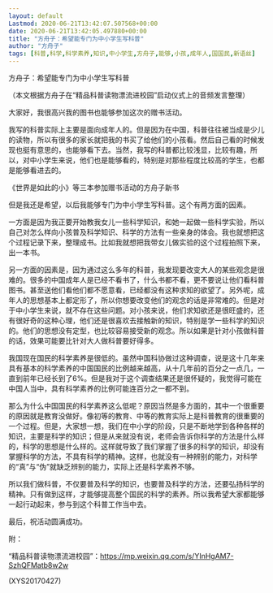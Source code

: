 ```yaml
---
layout: default
Lastmod: 2020-06-21T13:42:07.507568+00:00
date: 2020-06-21T13:42:05.497880+00:00
title: "方舟子：希望能专门为中小学生写科普"
author: "方舟子"
tags: [科普,科学,科学素养,知识,中小学生,方舟子,能够,小孩,成年人,国国民,新语丝]
---
```


方舟子：希望能专门为中小学生写科普

（本文根据方舟子在“精品科普读物漂流进校园”启动仪式上的音频发言整理）

大家好，我很高兴我的图书也能够参加这次的赠书活动。

我写的科普实际上主要是面向成年人的。但是因为在中国，科普往往被当成是少儿的读物，所以有很多的家长就把我的书买了给他们的小孩看。然后自己看的时候发现也挺有意思的，也能够看下去。当然，我写的科普都比较浅显，比较有趣，所以，对中小学生来说，他们也是能够看的，特别是对那些程度比较高的学生，也都是能够看进去的。

《世界是如此的小》等三本参加赠书活动的方舟子新书

但是我还是希望，以后我能够专门为中小学生写科普。这个有两方面的因素。

一方面是因为我正要开始教我女儿一些科学知识，和她一起做一些科学实验，所以自己对怎么样向小孩普及科学知识、科学的方法有一些亲身的体会。我也就想把这个过程记录下来，整理成书。比如我就想把我带女儿做实验的这个过程拍照下来，出一本书。

另一方面的因素是，因为通过这么多年的科普，我发现要改变大人的某些观念是很难的。很多的中国成年人是已经不看书了，什么书都不看，更不要说让他们看科普图书。甚至送他们看他们都不愿意看，已经都没有这种求知的欲望了。另外呢，成年人的思想基本上都定形了，所以你想要改变他们的观念的话是非常难的。但是对于中小学生来说，就不存在这些问题。对小孩来说，他们求知欲还是很旺盛的，还有很好奇的这种心理，他们还是很喜欢去接触新的知识，特别是学一些科学的知识的。他们的思想没有定型，也比较容易接受新的观念。所以如果是针对小孩做科普的话，效果可能要比针对大人做科普要好得多。

我国现在国民的科学素养是很低的。虽然中国科协做过这种调查，说是这十几年来具有基本的科学素养的中国国民的比例越来越高，从十几年前的百分之一点几，一直到前年已经长到了6%。但是我对于这个调查结果还是很怀疑的，我觉得可能在中国人当中，具有科学素养的比例可能连百分之一都不到。

那么为什么中国国民的科学素养这么低呢？原因当然是多方面的，其中一个很重要的原因就是教育没做好。像初等的教育、中等的教育实际上是科普教育的很重要的一个过程。但是，大家想一想，我们在中小学的阶段，只是不断地学到各种各样的知识，主要是科学的知识；但是从来就没有说，老师会告诉你科学的方法是什么样的，科学的思想是什么样的。这样就导致了我们掌握了很多的科学的知识，却没有掌握科学的方法，不具有科学的精神。这样，也就没有一种辨别的能力，对科学的“真”与“伪”就缺乏辨别的能力，实际上还是科学素养不够。

所以我们做科普，不仅要普及科学的知识，也要普及科学的方法，还要弘扬科学的精神。只有做到这样，才能够提高整个国民的科学的素养。所以我希望大家都能够一起行动起来，参与到这个科普工作当中去。

最后，祝活动圆满成功。

附：

“精品科普读物漂流进校园”：https://mp.weixin.qq.com/s/YInHgAM7-SzhQFMatb8w2w

(XYS20170427)

